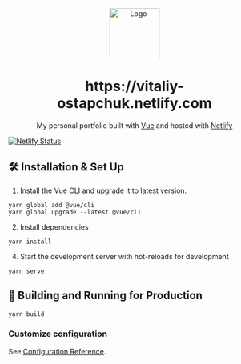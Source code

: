<div align="center">
  <img alt="Logo" src="https://github.com/vitaliy-ostapchuk93/portfolio/tree/master/public/logo.png" width="100" />
</div>

<h1 align="center">
  https://vitaliy-ostapchuk.netlify.com
</h1>

<p align="center">
  My personal portfolio built with <a href="https://cli.vuejs.org/" target="_blank">Vue</a> and hosted with <a href="https://www.netlify.com/" target="_blank">Netlify</a>
</p>


  [![Netlify Status](https://api.netlify.com/api/v1/badges/104ecf48-5682-4a6c-908e-4d1b1239ff67/deploy-status)](https://app.netlify.com/sites/vitaliy-ostapchuk/deploys)


## 🛠 Installation & Set Up

1. Install the Vue CLI and upgrade it to latest version.

```
yarn global add @vue/cli
yarn global upgrade --latest @vue/cli
```

2. Install dependencies

```
yarn install
```

4. Start the development server with hot-reloads for development

```
yarn serve
```


## 🚀 Building and Running for Production

```
yarn build
```


### Customize configuration
See [Configuration Reference](https://cli.vuejs.org/config/).

